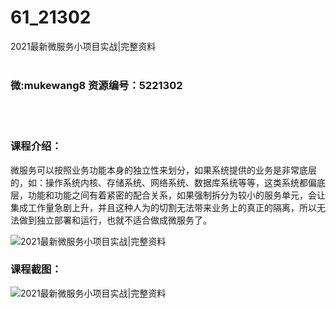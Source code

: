 # 61_21302
2021最新微服务小项目实战|完整资料
<br/></br>
<h3>微:mukewang8 资源编号：5221302</h3>
<br/></br>
<h3>课程介绍：</h3>
<p><a title="查看与 微服务 相关的文章" target="_blank">微服务</a>可以按照业务功能本身的独立性来划分，如果系统提供的业务是非常底层的，如：操作系统内核、存储系统、网络系统、数据库系统等等，这类系统都偏底层，功能和功能之间有着紧密的配合关系，如果强制拆分为较小的服务单元，会让集成工作量急剧上升，并且这种人为的切割无法带来业务上的真正的隔离，所以无法做到独立部署和运行，也就不适合做成<a title="查看与 微服务 相关的文章" target="_blank">微服务</a>了。</p>
<p><img src="https://www.ko996.com/wp-content/uploads/img/2021/10/1-13-300x156.png" alt="2021最新微服务小项目实战|完整资料"></p>
<div class="info-desc">
<h3>课程截图：</h3>
<p><img src="https://www.ko996.com/wp-content/uploads/img/2021/10/2-12.png" alt="2021最新微服务小项目实战|完整资料"></p>


			
</div>
